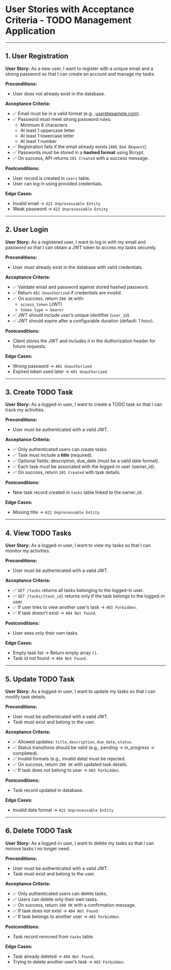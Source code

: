 # User Stories with Acceptance Criteria - TODO Management Application

---

## 1. User Registration
**User Story:**
As a new user, I want to register with a unique email and a strong password so that I can create an account and manage my tasks.

**Preconditions:**
- User does not already exist in the database.

**Acceptance Criteria:**
- ✅ Email must be in a valid format (e.g., user@example.com).
- ✅ Password must meet strong password rules:
  - Minimum 8 characters
  - At least 1 uppercase letter
  - At least 1 lowercase letter
  - At least 1 number
- ✅ Registration fails if the email already exists (`400 Bad Request`).
- ✅ Passwords must be stored in a **hashed format** using Bcrypt.
- ✅ On success, API returns `201 Created` with a success message.

**Postconditions:**
- User record is created in `users` table.
- User can log in using provided credentials.

**Edge Cases:**
- Invalid email → `422 Unprocessable Entity`
- Weak password → `422 Unprocessable Entity`

---

## 2. User Login
**User Story:**
As a registered user, I want to log in with my email and password so that I can obtain a JWT token to access my tasks securely.

**Preconditions:**
- User must already exist in the database with valid credentials.

**Acceptance Criteria:**
- ✅ Validate email and password against stored hashed password.
- ✅ Return `401 Unauthorized` if credentials are invalid.
- ✅ On success, return `200 OK` with:
  - `access_token` (JWT)
  - `token_type = bearer`
- ✅ JWT should include user’s unique identifier (`user_id`).
- ✅ JWT should expire after a configurable duration (default: 1 hour).

**Postconditions:**
- Client stores the JWT and includes it in the Authorization header for future requests.

**Edge Cases:**
- Wrong password → `401 Unauthorized`
- Expired token used later → `401 Unauthorized`
  
---

## 3. Create TODO Task
**User Story:**
As a logged-in user, I want to create a TODO task so that I can track my activities.

**Preconditions:**
- User must be authenticated with a valid JWT.

**Acceptance Criteria:**
- ✅ Only authenticated users can create tasks.
- ✅ Task must include a **title** (required).
- ✅ Optional fields: description, due_date (must be a valid date format).
- ✅ Each task must be associated with the logged-in user (owner_id).
- ✅ On success, return `201 Created` with task details.

**Postconditions:**
- New task record created in `tasks` table linked to the owner_id.

**Edge Cases:**
- Missing title → `422 Unprocessable Entity`

---

## 4. View TODO Tasks
**User Story:**
As a logged-in user, I want to view my tasks so that I can monitor my activities.

**Preconditions:**
- User must be authenticated with a valid JWT.

**Acceptance Criteria:**
- ✅ `GET /tasks` returns all tasks belonging to the logged-in user.
- ✅ `GET /tasks/{task_id}` returns only if the task belongs to the logged-in user.
- ✅ If user tries to view another user’s task → `403 Forbidden`.
- ✅ If task doesn’t exist → `404 Not Found`.

**Postconditions:**
- User sees only their own tasks.

**Edge Cases:**
- Empty task list → Return empty array `[]`.
- Task id not found → `404 Not Found`.
---

## 5. Update TODO Task
**User Story:**
As a logged-in user, I want to update my tasks so that I can modify task details.

**Preconditions:**
- User must be authenticated with a valid JWT.
- Task must exist and belong to the user.

**Acceptance Criteria:**
- ✅ Allowed updates: `title`, `description`, `due_date`, `status`.
- ✅ Status transitions should be valid (e.g., pending → in_progress → completed).
- ✅ Invalid formats (e.g., invalid date) must be rejected.
- ✅ On success, return `200 OK` with updated task details.
- ✅ If task does not belong to user → `403 Forbidden`.

**Postconditions:**
- Task record updated in database.

**Edge Cases:**
- Invalid date format → `422 Unprocessable Entity`

---

## 6. Delete TODO Task
**User Story:**
As a logged-in user, I want to delete my tasks so that I can remove tasks I no longer need.

**Preconditions:**
- User must be authenticated with a valid JWT.
- Task must exist and belong to the user.

**Acceptance Criteria:**
- ✅ Only authenticated users can delete tasks.
- ✅ Users can delete only their own tasks.
- ✅ On success, return `200 OK` with a confirmation message.
- ✅ If task does not exist → `404 Not Found`.
- ✅ If task belongs to another user → `403 Forbidden`.

**Postconditions:**
- Task record removed from `tasks` table.

**Edge Cases:**
- Task already deleted → `404 Not Found`.
- Trying to delete another user’s task → `403 Forbidden`.  